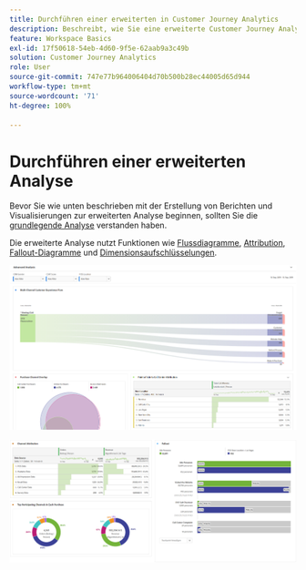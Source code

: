 ```yaml
---
title: Durchführen einer erweiterten in Customer Journey Analytics
description: Beschreibt, wie Sie eine erweiterte Customer Journey Analytics-Analyse in Arbeitsbereich durchführen können.
feature: Workspace Basics
exl-id: 17f50618-54eb-4d60-9f5e-62aab9a3c49b
solution: Customer Journey Analytics
role: User
source-git-commit: 747e77b964006404d70b500b28ec44005d65d944
workflow-type: tm+mt
source-wordcount: '71'
ht-degree: 100%

---
```


# Durchführen einer erweiterten Analyse

Bevor Sie wie unten beschrieben mit der Erstellung von Berichten und Visualisierungen zur erweiterten Analyse beginnen, sollten Sie die [grundlegende Analyse](/help/analysis-workspace/perform-basic-analysis.md) verstanden haben.

Die erweiterte Analyse nutzt Funktionen wie [Flussdiagramme](/help/analysis-workspace/visualizations/c-flow/flow.md), [Attribution](/help/analysis-workspace/c-panels/attribution.md), [Fallout-Diagramme](/help/analysis-workspace/visualizations/fallout/fallout-flow.md) und [Dimensionsaufschlüsselungen](/help/components/dimensions/t-breakdown-fa.md).

![Erweiterte Analyse in einem Flussdiagramm dargestellt.](assets/cja-adv-analysis1.png)

![Mehrere Visualisierungsbeispiele, wie z. B. Ring-, Venn- und gestapelte Balkendiagramme.](assets/cja-adv-analysis2.png)
